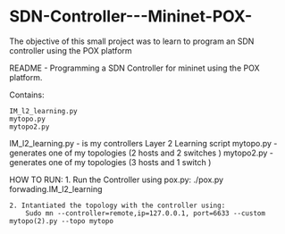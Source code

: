 # SDN-Controller---Mininet-POX-
The objective of this small project was to learn to program an SDN controller using the POX platform

README - Programming a SDN Controller for mininet using the POX platform.

Contains:

	IM_l2_learning.py
	mytopo.py
	mytopo2.py

IM_l2_learning.py  - is my controllers Layer 2 Learning script
mytopo.py - generates one of my topologies (2 hosts and 2 switches )
mytopo2.py - generates one of my topologies (3 hosts and 1 switch )

HOW TO RUN:
	1. Run the Controller using pox.py: 
		./pox.py forwading.IM_l2_learning
	
	2. Intantiated the topology with the controller using: 
		Sudo mn --controller=remote,ip=127.0.0.1, port=6633 --custom mytopo(2).py --topo mytopo 

